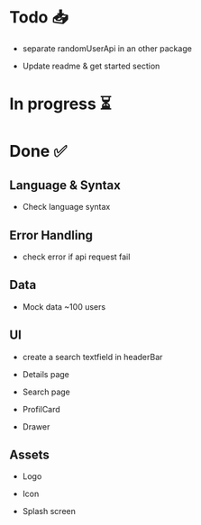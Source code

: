# Todo 📥

- separate randomUserApi in an other package

- Update readme & get started section

# In progress ⏳

# Done ✅

## Language & Syntax

- Check language syntax

## Error Handling

- check error if api request fail

## Data

- Mock data ~100 users

## UI

- create a search textfield in headerBar

- Details page

- Search page

- ProfilCard

- Drawer

## Assets

- Logo

- Icon

- Splash screen
